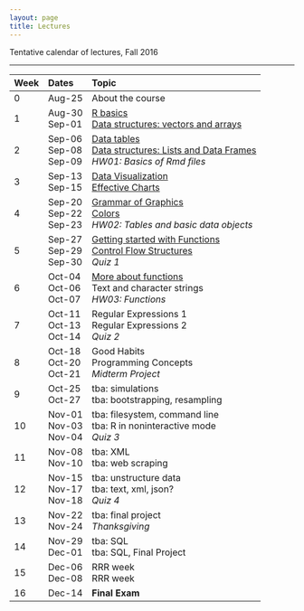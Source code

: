 ```yaml
---
layout: page
title: Lectures
---
```


Tentative calendar of lectures, Fall 2016

<hr>

<table>
  <thead>
    <tr>
      <th align="left">Week</th>
      <th align="left">Dates</th>
      <th align="left">Topic</th>
    </tr>
  </thead>
  <tbody>
    <tr>
      <td>0</td>
      <td>
        Aug-25<br>
      </td>
      <td>
        About the course
      </td>
    </tr>
    <tr>
      <td>1</td>
      <td>
        Aug-30<br>
        Sep-01</td>
      <td>
        <a href="01-R-basics">R basics</a><br>
        <a href="02-data-structures">Data structures: vectors and arrays</a>
      </td>
    </tr>
    <tr>
      <td>2</td>
      <td>
        Sep-06<br>
        Sep-08<br>
        Sep-09
      </td>
      <td>
        <a href="03-data-table-basics">Data tables</a><br>
        <a href="04-lists-data-frames">Data structures: Lists and Data Frames</a><br>
        <em>HW01: Basics of Rmd files</em>
      </td>
    </tr>
    <tr>
      <td>3</td>
      <td>
        Sep-13<br>
        Sep-15</td>
      <td>
        <a href="05-data-visualization">Data Visualization</a><br>
        <a href="06-effective-charts">Effective Charts</a>
      </td>
    </tr>
    <tr>
      <td>4</td>
      <td>
        Sep-20<br>
        Sep-22<br>
        Sep-23
      </td>
       <td>
        <a href="07-grammar-graphics">Grammar of Graphics</a><br>
        <a href="08-colors">Colors</a><br>
        <em>HW02: Tables and basic data objects</em>
      </td>
    </tr>
    <tr>
      <td>5</td>
      <td>
        Sep-27<br>
        Sep-29<br>
        Sep-30
      </td>
      <td>
        <a href="09-functions1">Getting started with Functions</a><br>
        <a href="10-control-flow">Control Flow Structures</a><br>
        <em>Quiz 1</em>
      </td>
    </tr>
    <tr>
      <td>6</td>
      <td>
        Oct-04<br>
        Oct-06<br>
        Oct-07
      </td>
      <td>
        <a href="10-functions2">More about functions</a><br>
        Text and character strings<br>
        <em>HW03: Functions</em>
      </td>
    </tr>
    <tr>
      <td>7</td>
      <td>
        Oct-11<br>
        Oct-13<br>
        Oct-14
      </td>
      <td>
        Regular Expressions 1<br>
        Regular Expressions 2<br>
        <em>Quiz 2</em>
      </td>
    </tr>
    <tr>
      <td>8</td>
      <td>
        Oct-18<br>
        Oct-20<br>
        Oct-21
      </td>
      <td>
        Good Habits <br>
        Programming Concepts<br>
        <em>Midterm Project</em>
      </td>
    </tr>
    <tr>
      <td>9</td>
      <td>
        Oct-25<br>
        Oct-27</td>
      <td>
        tba: simulations <br>
        tba: bootstrapping, resampling
      </td>
    </tr>
    <tr>
      <td>10</td>
      <td>
        Nov-01<br>
        Nov-03<br>
        Nov-04</td>
      <td>
        tba: filesystem, command line <br>
        tba: R in noninteractive mode<br>
        <em>Quiz 3</em>
      </td>
    </tr>
    <tr>
      <td>11</td>
      <td>
        Nov-08<br>
        Nov-10</td>
      <td>
        tba: XML <br>
        tba: web scraping
      </td>
    </tr>
    <tr>
      <td>12</td>
      <td>
        Nov-15<br>
        Nov-17<br>
        Nov-18</td>
      <td>
        tba: unstructure data <br>
        tba: text, xml, json?<br>
        <em>Quiz 4</em>
      </td>
    </tr>
    <tr>
      <td>13</td>
      <td>
        Nov-22<br>
        Nov-24</td>
      <td>
        tba: final project <br>
        <em>Thanksgiving</em>
      </td>
    </tr>
    <tr>
      <td>14</td>
      <td>
        Nov-29<br>
        Dec-01</td>
      <td>
        tba: SQL <br>
        tba: SQL, Final Project 
      </td>
    </tr>
    <tr>
      <td>15</td>
      <td>
        Dec-06<br>
        Dec-08</td>
      <td>
        RRR week <br>
        RRR week
      </td>
    </tr>
    <tr>
      <td>16</td>
      <td>
        Dec-14</td>
      <td>
        <b>Final Exam</b>
      </td>
    </tr>
  </tbody>
</table>

